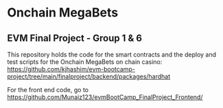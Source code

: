 # Onchain MegaBets 
## EVM Final Project - Group 1 & 6

This repository holds the code for the smart contracts and the deploy and test scripts for the Onchain MegaBets on chain casino:
https://github.com/kjhashim/evm-bootcamp-project/tree/main/finalproject/backend/packages/hardhat

For the front end code, go to
https://github.com/Munaiz123/evmBootCamp_FinalProject_Frontend/
